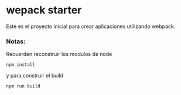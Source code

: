 # wepack starter

Este es el proyecto inicial para crear aplicaciones
utilizando webpack.

### Notas:

Recuerden reconstruir los modulos de node

```
npm install
```

y para construir el build

```
npm run build
```
